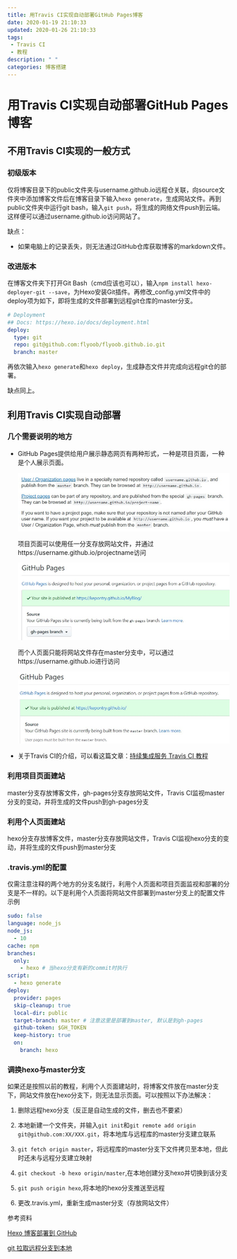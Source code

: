 ```yaml
---
title: 用Travis CI实现自动部署GitHub Pages博客
date: 2020-01-19 21:10:33
updated: 2020-01-26 21:10:33
tags: 
 - Travis CI 
 - 教程
description: " "
categories: 博客搭建
---
```

# 用Travis CI实现自动部署GitHub Pages博客

## 不用Travis CI实现的一般方式

### 初级版本

仅将博客目录下的public文件夹与username.github.io远程仓关联，向source文件夹中添加博客文件后在博客目录下输入```hexo generate```，生成网站文件。再到public文件夹中运行git bash，输入```git push```，将生成的网络文件push到云端。这样便可以通过username.github.io访问网站了。

缺点：

- 如果电脑上的记录丢失，则无法通过GitHub仓库获取博客的markdown文件。

### 改进版本

在博客文件夹下打开Git Bash（cmd应该也可以），输入```npm install hexo-deployer-git --save```，为Hexo安装Git插件。再修改_config.yml文件中的deploy项为如下，即将生成的文件部署到远程git仓库的master分支。

```yaml
# Deployment
## Docs: https://hexo.io/docs/deployment.html
deploy:
  type: git
  repo: git@github.com:flyoob/flyoob.github.io.git
  branch: master
```

再依次输入```hexo generate```和```hexo deploy```，生成静态文件并完成向远程git仓的部署。

缺点同上。

## 利用Travis CI实现自动部署

### 几个需要说明的地方

- GitHub Pages提供给用户展示静态网页有两种形式，一种是项目页面，一种是个人展示页面。

  ![](https://raw.githubusercontent.com/Kepontry/PicBed/master/img/20200121212758.jpg)

  项目页面可以使用任一分支存放网站文件，并通过https://username.github.io/projectname访问

  ![](https://raw.githubusercontent.com/Kepontry/PicBed/master/img/20200121212922.jpg)

  而个人页面只能将网站文件存在master分支中，可以通过https://username.github.io进行访问

  ![](https://raw.githubusercontent.com/Kepontry/PicBed/master/img/20200121212914.jpg)

- 关于Travis CI的介绍，可以看这篇文章：[持续集成服务 Travis CI 教程](http://ruanyifeng.com/blog/2017/12/travis_ci_tutorial.html)

### 利用项目页面建站

  master分支存放博客文件，gh-pages分支存放网站文件，Travis CI监视master分支的变动，并将生成的文件push到gh-pages分支

### 利用个人页面建站

  hexo分支存放博客文件，master分支存放网站文件，Travis CI监视hexo分支的变动，并将生成的文件push到master分支

### .travis.yml的配置

仅需注意注释的两个地方的分支名就行，利用个人页面和项目页面监视和部署的分支是不一样的。以下是利用个人页面将网站文件部署到master分支上的配置文件示例

```yaml
sudo: false
language: node_js
node_js:
  - 10 
cache: npm
branches:
  only:
    - hexo # 当hexo分支有新的commit时执行 
script:
  - hexo generate 
deploy:
  provider: pages
  skip-cleanup: true
  local-dir: public
  target-branch: master # 注意这里是部署到master, 默认是到gh-pages
  github-token: $GH_TOKEN
  keep-history: true
  on:
    branch: hexo
```

### 调换hexo与master分支

如果还是按照以前的教程，利用个人页面建站时，将博客文件放在master分支下，网站文件放在hexo分支下，则无法显示页面。可以按照以下办法解决：

1. 删除远程hexo分支（反正是自动生成的文件，删去也不要紧）

2. 本地新建一个文件夹，并输入```git init```和```git remote add origin git@github.com:XX/XXX.git```，将本地库与远程库的master分支建立联系

3. ```git fetch origin master```，将远程库的master分支下文件拷贝至本地，但此时还未与远程分支建立映射

4. ```git checkout -b hexo origin/master```,在本地创建分支hexo并切换到该分支

5. ```git push origin hexo```,将本地的hexo分支推送至远程

6. 更改.travis.yml，重新生成master分支（存放网站文件）



参考资料

[Hexo 博客部署到 GitHub](https://www.cnblogs.com/imapla/p/5533000.html)

[git 拉取远程分支到本地](https://blog.csdn.net/carfge/article/details/79691360)



